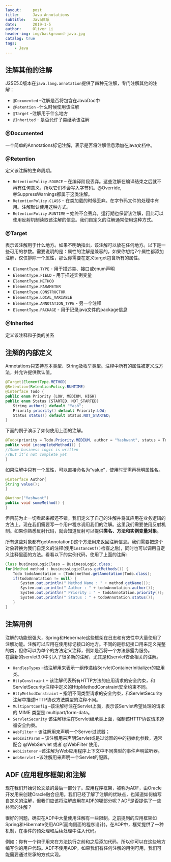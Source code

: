 ```yaml
---
layout:     post
title:      Java Annotations
subtitle:   Java体系
date:       2019-1-5
author:     Oliver Li
header-img: img/background-java.jpg
catalog: true
tags:
    - Java
---
```


## 注解其他的注解

J2SE5.0版本在`java.lang.annotation`提供了四种元注解，专门注解其他的注解：

* `@Documented` –注解是否将包含在JavaDoc中
* `@Retention` –什么时候使用该注解
* `@Target` –注解用于什么地方
* `@Inherited` – 是否允许子类继承该注解

### @Documented

一个简单的Annotations标记注解，表示是否将注解信息添加在java文档中。

### @Retention

定义该注解的生命周期。

* `RetentionPolicy.SOURCE` – 在编译阶段丢弃。这些注解在编译结束之后就不再有任何意义，所以它们不会写入字节码。@Override, @SuppressWarnings都属于这类注解。
* `RetentionPolicy.CLASS` – 在类加载的时候丢弃。在字节码文件的处理中有用。注解默认使用这种方式。
* `RetentionPolicy.RUNTIME` – 始终不会丢弃，运行期也保留该注解，因此可以使用反射机制读取该注解的信息。我们自定义的注解通常使用这种方式。

### @Target

表示该注解用于什么地方。如果不明确指出，该注解可以放在任何地方。以下是一些可用的参数。需要说明的是：属性的注解是兼容的，如果你想给7个属性都添加注解，仅仅排除一个属性，那么你需要在定义target包含所有的属性。

* `ElementType.TYPE` - 用于描述类、接口或enum声明
* `ElementType.FIELD` - 用于描述实例变量
* `ElementType.METHOD`
* `ElementType.PARAMETER`
* `ElementType.CONSTRUCTOR`
* `ElementType.LOCAL_VARIABLE`
* `ElementType.ANNOTATION_TYPE` - 另一个注释
* `ElementType.PACKAGE` - 用于记录java文件的package信息

### @Inherited

定义该注释和子类的关系

## 注解的内部定义

Annotations只支持基本类型、String及枚举类型。注释中所有的属性被定义成方法，并允许提供默认值。

```java
@Target(ElementType.METHOD)
@Retention(RetentionPolicy.RUNTIME)
@interface Todo {
public enum Priority {LOW, MEDIUM, HIGH}
public enum Status {STARTED, NOT_STARTED}
　　String author() default "Yash";
　　Priority priority() default Priority.LOW;
　　Status status() default Status.NOT_STARTED;
}
```

下面的例子演示了如何使用上面的注解。

```java
@Todo(priority = Todo.Priority.MEDIUM, author = "Yashwant", status = Todo.Status.STARTED)
public void incompleteMethod1() {
//Some business logic is written
//But it’s not complete yet
}
```

如果注解中只有一个属性，可以直接命名为“value”，使用时无需再标明属性名。

```java
@interface Author{
String value();
}

@Author("Yashwant")
public void someMethod() {
}
```

但目前为止一切看起来都还不错。我们定义了自己的注解并将其应用在业务逻辑的方法上。现在我们需要写一个用户程序调用我们的注解。这里我们需要使用反射机制。如果你熟悉反射代码，就会知道反射可以提供**类名、方法和实例变量对象**。

所有这些对象都有getAnnotation()这个方法用来返回注解信息。我们需要把这个对象转换为我们自定义的注释(使用`instanceOf()`检查之后)，同时也可以调用自定义注释里面的方法。看看以下的实例代码，使用了上面的注解:

```java
Class businessLogicClass = BusinessLogic.class;
for(Method method : businessLogicClass.getMethods()) {
　　Todo todoAnnotation = (Todo)method.getAnnotation(Todo.class);
　　if(todoAnnotation != null) {
　　　　System.out.println(" Method Name : " + method.getName());
　　　　System.out.println(" Author : " + todoAnnotation.author());
　　　　System.out.println(" Priority : " + todoAnnotation.priority());
　　　　System.out.println(" Status : " + todoAnnotation.status());
　　}
}
```

## 注解用例

注解的功能很强大，Spring和Hebernate这些框架在日志和有效性中大量使用了注解功能。注解可以应用在使用标记接口的地方。不同的是标记接口用来定义完整的类，但你可以为单个的方法定义注释，例如是否将一个方法暴露为服务。  
在最新的servlet3.0中引入了很多新的注解，尤其是和servlet安全相关的注解。

* `HandlesTypes` –该注解用来表示一组传递给ServletContainerInitializer的应用类。
* `HttpConstraint` – 该注解代表所有HTTP方法的应用请求的安全约束，和ServletSecurity注释中定义的HttpMethodConstraint安全约束不同。
* `HttpMethodConstraint` – 指明不同类型请求的安全约束，和ServletSecurity 注解中描述HTTP协议方法类型的注释不同。
* `MultipartConfig` –该注解标注在Servlet上面，表示该Servlet希望处理的请求的 MIME 类型是 multipart/form-data。
* `ServletSecurity` 该注解标注在Servlet继承类上面，强制该HTTP协议请求遵循安全约束。
* `WebFilter` – 该注解用来声明一个Server过滤器；
* `WebInitParam` – 该注解用来声明Servlet或是过滤器的中的初始化参数，通常配合 @WebServlet 或者 @WebFilter 使用。
* `WebListener` –该注解为Web应用程序上下文中不同类型的事件声明监听器。
* `WebServlet` –该注解用来声明一个Servlet的配置。

## ADF (应用程序框架)和注解

现在我们开始讨论文章的最后一部分了。应用程序框架，被称为ADF，由Oracle开发用来创建Oracle融合应用。我们已经了解了注解的优缺点，也知道如何编写自定义的注解，但我们应该将注解应用在ADF的哪部分呢？ADF是否提供了一些朴素的注解？

很好的问题，确实在ADF中大量使用注解有一些限制。之前提到的应用框架如Spring和Hibernate使用AOP(面向侧面的程序设计)。在AOP中，框架提供了一种机制，在事件的预处理和后续处理中注入代码。

例如：你有一个钩子用来在方法执行之前和之后添加代码，所以你可以在这些地方编写你的用户代码。ADF不使用AOP。如果我们有任何注解的用例可用，我们可能需要通过继承的方式实现。
